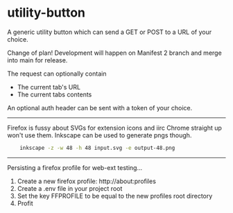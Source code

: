 # utility-button

A generic utility button which can send a GET or POST to a URL of your choice.

Change of plan! Development will happen on Manifest 2 branch and merge into main for release.

The request can optionally contain
- The current tab's URL
- The current tabs contents

An optional auth header can be sent with a token of your choice.

---

Firefox is fussy about SVGs for extension icons and iirc Chrome straight up won't use them. Inkscape can be used to generate pngs though.

```bash
	inkscape -z -w 48 -h 48 input.svg -e output-48.png
```

---

Persisting a firefox profile for web-ext testing...

1. Create a new firefox profile: http://about:profiles
2. Create a .env file in your project root
3. Set the key FFPROFILE to be equal to the new profiles root directory
4. Profit

